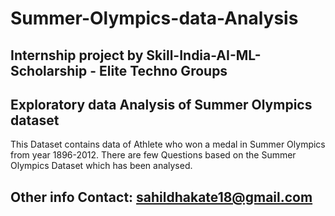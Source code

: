 # Summer-Olympics-data-Analysis
## Internship project by Skill-India-AI-ML-Scholarship - Elite Techno Groups
## Exploratory data Analysis of Summer Olympics dataset
This Dataset contains data of Athlete who won a medal in Summer Olympics from year 1896-2012.
There are few Questions based on the Summer Olympics Dataset which has been analysed.

## Other info Contact: sahildhakate18@gmail.com

